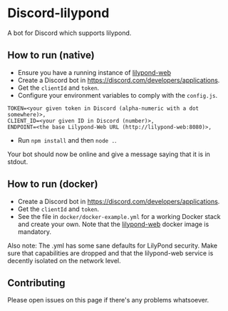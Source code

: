 # Discord-lilypond

A bot for Discord which supports lilypond.

## How to run (native)

* Ensure you have a running instance of [lilypond-web](https://github.com/dot-asterisk-nl/lilypond-web)
* Create a Discord bot in https://discord.com/developers/applications.
* Get the `clientId` and `token`.
* Configure your environment variables to comply with the `config.js`.
```
TOKEN=<your given token in Discord (alpha-numeric with a dot somewhere)>,
CLIENT_ID=<your given ID in Discord (number)>,
ENDPOINT=<the base Lilypond-Web URL (http://lilypond-web:8080)>,
```
* Run `npm install` and then `node .`.

Your bot should now be online and give a message saying that it is in stdout.

## How to run (docker)

* Create a Discord bot in https://discord.com/developers/applications.
* Get the `clientId` and `token`.
* See the file in `docker/docker-example.yml` for a working Docker stack and create your own. Note that the [lilypond-web](https://github.com/dot-asterisk-nl/lilypond-web) docker image is mandatory.

Also note: The .yml has some sane defaults for LilyPond security. Make sure that capabilities are dropped and 
that the lilypond-web service is decently isolated on the network level.

## Contributing

Please open issues on this page if there's any problems whatsoever.